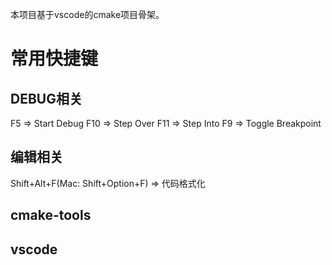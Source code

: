 本项目基于vscode的cmake项目骨架。

# 常用快捷键
## DEBUG相关

F5 => Start Debug
F10 => Step Over
F11 => Step Into
F9 => Toggle Breakpoint

## 编辑相关
Shift+Alt+F(Mac: Shift+Option+F) => 代码格式化
## cmake-tools

## vscode

